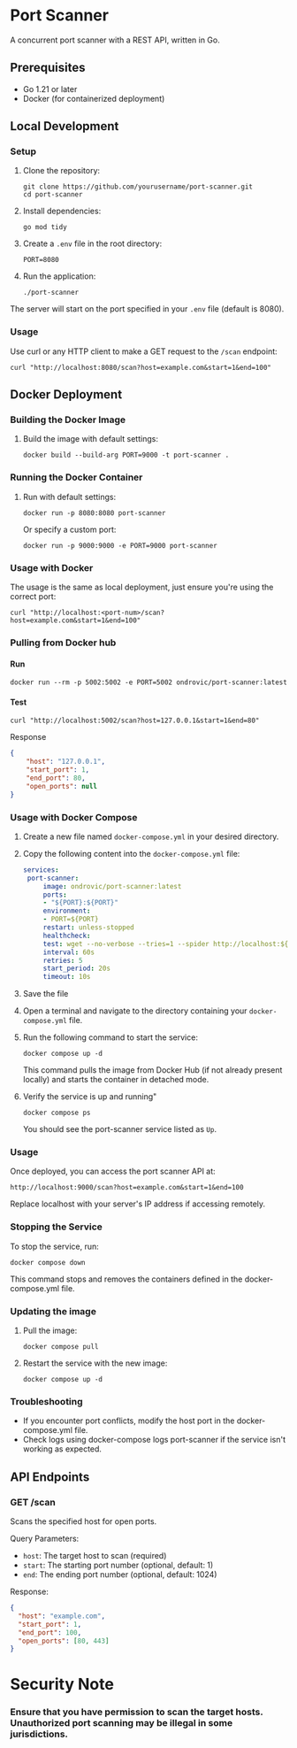# Port Scanner

A concurrent port scanner with a REST API, written in Go.

## Prerequisites

- Go 1.21 or later
- Docker (for containerized deployment)

## Local Development

### Setup

1. Clone the repository:
    ```
    git clone https://github.com/yourusername/port-scanner.git
    cd port-scanner
    ```
2. Install dependencies:
    ```
    go mod tidy
    ```
3. Create a `.env` file in the root directory:
    ```
    PORT=8080
    ```
4. Run the application:
    ```
    ./port-scanner
    ```

The server will start on the port specified in your `.env` file (default is 8080).

### Usage

Use curl or any HTTP client to make a GET request to the `/scan` endpoint:
```
curl "http://localhost:8080/scan?host=example.com&start=1&end=100"
```

## Docker Deployment

### Building the Docker Image

1. Build the image with default settings:
    ``` 
    docker build --build-arg PORT=9000 -t port-scanner .
    ```
### Running the Docker Container

1. Run with default settings:
    ```
    docker run -p 8080:8080 port-scanner
    ```
    Or specify a custom port:
    ```
    docker run -p 9000:9000 -e PORT=9000 port-scanner
    ```
### Usage with Docker

The usage is the same as local deployment, just ensure you're using the correct port:
```
curl "http://localhost:<port-num>/scan?host=example.com&start=1&end=100"
```

### Pulling from Docker hub
#### Run
```
docker run --rm -p 5002:5002 -e PORT=5002 ondrovic/port-scanner:latest
```
#### Test
```
curl "http://localhost:5002/scan?host=127.0.0.1&start=1&end=80"
```
Response
```json
{
    "host": "127.0.0.1",
    "start_port": 1,
    "end_port": 80,
    "open_ports": null
}
```

### Usage with Docker Compose
1. Create a new file named `docker-compose.yml` in your desired directory.

2. Copy the following content into the `docker-compose.yml` file:

   ```yaml
   services:
    port-scanner:
        image: ondrovic/port-scanner:latest
        ports:
        - "${PORT}:${PORT}"
        environment:
        - PORT=${PORT}
        restart: unless-stopped
        healthcheck:
        test: wget --no-verbose --tries=1 --spider http://localhost:${PORT}/health || exit 1
        interval: 60s
        retries: 5
        start_period: 20s
        timeout: 10s
    ```
3. Save the file
4. Open a terminal and navigate to the directory containing your `docker-compose.yml` file.
5. Run the following command to start the service:
    ```
    docker compose up -d
    ```
    This command pulls the image from Docker Hub (if not already present locally) and starts the container in detached mode.
6. Verify the service is up and running"
    ```
    docker compose ps
    ```
    You should see the port-scanner service listed as `Up`.

### Usage
Once deployed, you can access the port scanner API at:
```
http://localhost:9000/scan?host=example.com&start=1&end=100
```
Replace localhost with your server's IP address if accessing remotely.

### Stopping the Service
To stop the service, run:
```
docker compose down
```
This command stops and removes the containers defined in the docker-compose.yml file.

### Updating the image
1. Pull the image:
    ```
    docker compose pull
    ```
2. Restart the service with the new image:
    ```
    docker compose up -d
    ```
### Troubleshooting
* If you encounter port conflicts, modify the host port in the docker-compose.yml file.
* Check logs using docker-compose logs port-scanner if the service isn't working as expected.
## API Endpoints

### GET /scan

Scans the specified host for open ports.

Query Parameters:
- `host`: The target host to scan (required)
- `start`: The starting port number (optional, default: 1)
- `end`: The ending port number (optional, default: 1024)

Response:
```json
{
  "host": "example.com",
  "start_port": 1,
  "end_port": 100,
  "open_ports": [80, 443]
}
```

# Security Note
### Ensure that you have permission to scan the target hosts. Unauthorized port scanning may be illegal in some jurisdictions.

